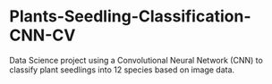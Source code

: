 # Plants-Seedling-Classification-CNN-CV
Data Science project using a Convolutional Neural Network (CNN) to classify plant seedlings into 12 species based on image data.
